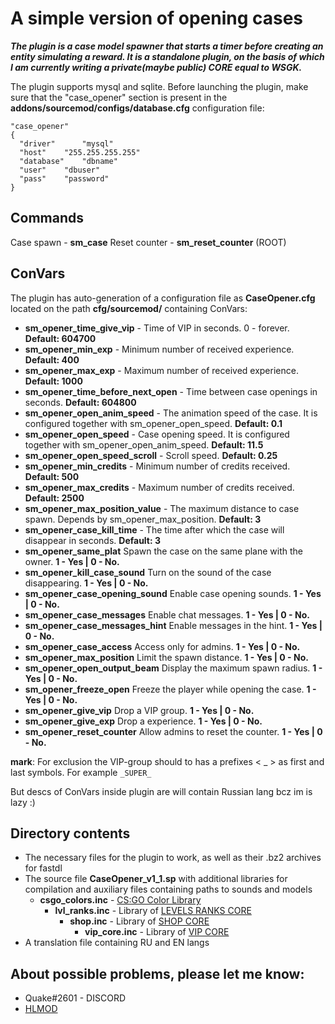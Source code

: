 # A simple version of opening cases
***The plugin is a case model spawner that starts a timer before creating an entity simulating a reward. It is a standalone plugin, on the basis of which I am currently writing a private(maybe public) CORE equal to WSGK.***

The plugin supports mysql and sqlite. Before launching the plugin, make sure that the "case_opener" section is present in the **addons/sourcemod/configs/database.cfg** configuration file:
```
"case_opener"
{
  "driver"      "mysql"
  "host"	"255.255.255.255"
  "database"	"dbname"
  "user"	"dbuser"
  "pass"	"password"
}
```
## Commands 
Case spawn - **sm_case**
Reset counter - **sm_reset_counter** (ROOT)
## ConVars
The plugin has auto-generation of a configuration file as **CaseOpener.cfg** located on the path **cfg/sourcemod/** containing ConVars:
- **sm_opener_time_give_vip** - Time of VIP in seconds. 0 - forever.	**Default: 604700**
- **sm_opener_min_exp** - Minimum number of received experience.	**Default: 400**
- **sm_opener_max_exp** - Maximum number of received experience.	**Default: 1000**
- **sm_opener_time_before_next_open** - Time between case openings in seconds.	**Default: 604800**
- **sm_opener_open_anim_speed** - The animation speed of the case. It is configured together with sm_opener_open_speed.	**Default: 0.1**
- **sm_opener_open_speed** - Case opening speed. It is configured together with sm_opener_open_anim_speed.	**Default: 11.5**
- **sm_opener_open_speed_scroll** - Scroll speed.	**Default: 0.25**
- **sm_opener_min_credits** - Minimum number of credits received.	**Default: 500**
- **sm_opener_max_credits** - Maximum number of credits received.	**Default: 2500**
- **sm_opener_max_position_value** - The maximum distance to case spawn. Depends by sm_opener_max_position.	**Default: 3**
- **sm_opener_case_kill_time** - The time after which the case will disappear in seconds.	**Default: 3**
- **sm_opener_same_plat**  Spawn the case on the same plane with the owner.	**1 - Yes | 0 - No.**
- **sm_opener_kill_case_sound**  Turn on the sound of the case disappearing.	**1 - Yes | 0 - No.**
- **sm_opener_case_opening_sound**  Enable case opening sounds.	**1 - Yes | 0 - No.**
- **sm_opener_case_messages**  Enable chat messages.	**1 - Yes | 0 - No.**
- **sm_opener_case_messages_hint**  Enable messages in the hint.	**1 - Yes | 0 - No.**
- **sm_opener_case_access**  Access only for admins.	**1 - Yes | 0 - No.**
- **sm_opener_max_position**  Limit the spawn distance.	**1 - Yes | 0 - No.**
- **sm_opener_open_output_beam**  Display the maximum spawn radius.	**1 - Yes | 0 - No.**
- **sm_opener_freeze_open**  Freeze the player while opening the case.	**1 - Yes | 0 - No.**
- **sm_opener_give_vip**  Drop a VIP group.	**1 - Yes | 0 - No.**
- **sm_opener_give_exp**  Drop a experience.	**1 - Yes | 0 - No.**
- **sm_opener_reset_counter**  Allow admins to reset the counter.	**1 - Yes | 0 - No.**

**mark**: For exclusion the VIP-group should to has a prefixes < _ > as first and last symbols. For example `_SUPER_`

But descs of ConVars inside plugin are will contain Russian lang bcz im is lazy :)

## Directory contents
- The necessary files for the plugin to work, as well as their .bz2 archives for fastdl
- The source file **CaseOpener_v1_1.sp** with additional libraries for compilation and auxiliary files containing paths to sounds and models
  - **csgo_colors.inc** - [CS:GO Color Library](https://hlmod.ru/threads/inc-cs-go-colors.46870/)
    - **lvl_ranks.inc** - Library of [LEVELS RANKS CORE](https://github.com/levelsranks/levels-ranks-core/tree/3.1.7B2)
      - **shop.inc** - Library of [SHOP CORE](https://github.com/hlmod/Shop-Core)
        - **vip_core.inc** - Library of [VIP CORE](https://github.com/R1KO/VIP-Core/releases)
- A translation file containing RU and EN langs

## About possible problems, please let me know: 
- Quake#2601 - DISCORD
- [HLMOD](https://hlmod.ru/members/palonez.92448/)
